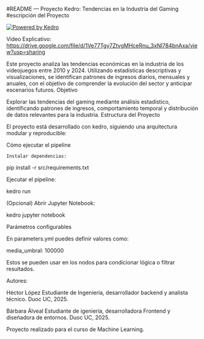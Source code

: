 #README — Proyecto Kedro: Tendencias en la Industria del Gaming
#escripción del Proyecto

[![Powered by Kedro](https://img.shields.io/badge/powered_by-kedro-ffc900?logo=kedro)](https://kedro.org)

Video Explicativo:
https://drive.google.com/file/d/1Ve77Tgy7ZtvgMHceRnu_3xNI784bnAxa/view?usp=sharing

Este proyecto analiza las tendencias económicas en la industria de los videojuegos entre 2010 y 2024. Utilizando estadísticas descriptivas y visualizaciones, se identifican patrones de ingresos diarios, mensuales y anuales, con el objetivo de comprender la evolución del sector y anticipar escenarios futuros.
Objetivo

Explorar las tendencias del gaming mediante análisis estadístico, identificando patrones de ingresos, comportamiento temporal y distribución de datos relevantes para la industria.
Estructura del Proyecto

El proyecto está desarrollado con kedro, siguiendo una arquitectura modular y reproducible:

 Cómo ejecutar el pipeline

    Instalar dependencias:

pip install -r src/requirements.txt

Ejecutar el pipeline:

kedro run

(Opcional) Abrir Jupyter Notebook:

kedro jupyter notebook

Parámetros configurables

En parameters.yml puedes definir valores como:

media_umbral: 100000

Estos se pueden usar en los nodos para condicionar lógica o filtrar resultados.

Autores:

Héctor López
Estudiante de Ingeniería, desarrollador backend y analista técnico.
Duoc UC, 2025.

Bárbara Álveal
Estudiante de igeniería, desarrolladora Frontend y diseñadora de entornos.
Duoc UC, 2025.


Proyecto realizado para el curso de Machine Learning.
